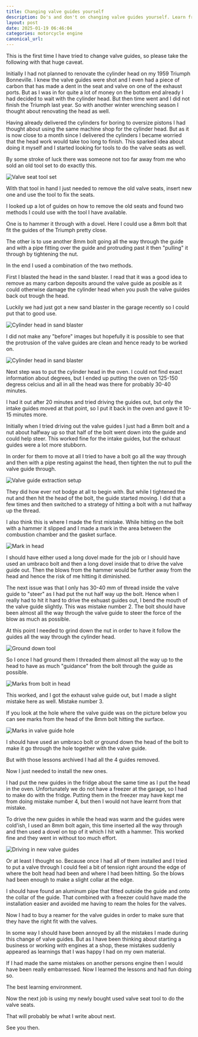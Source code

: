 ```yaml
---
title: Changing valve guides yourself
description: Do's and don't on changing valve guides yourself. Learn from my mistakes.
layout: post
date: 2025-01-19 06:46:04
categories: motorcycle engine
canonical_url:
---
```


This is the first time I have tried to change valve guides, so please take the following with that huge caveat.

Initially I had not planned to renovate the cylinder head on my 1959 Triumph Bonneville. I knew the valve guides were shot and I even had a piece of carbon that has made a dent in the seat and valve on one of the exhaust ports. But as I was in for quite a lot of money on the bottom end already I had decided to wait with the cylinder head. But then time went and I did not finish the Triumph last year. So with another winter wrenching season I thought about renovating the head as well.

Having already delivered the cylinders for boring to oversize pistons I had thought about using the same machine shop for the cylinder head. But as it is now close to a month since I delivered the cylinders I became worried that the head work would take too long to finish. This sparked idea about doing it myself and I started looking for tools to do the valve seats as well. 

By some stroke of luck there was someone not too far away from me who sold an old tool set to do exactly this.

![Valve seat tool set](/images/changing-valve-guides/DSCF9395_.jpg)

With that tool in hand I just needed to remove the old valve seats, insert new one and use the tool to fix the seats.

I looked up a lot of guides on how to remove the old seats and found two methods I could use with the tool I have available. 

One is to hammer it through with a dovel. Here I could use a 8mm bolt that fit the guides of the Triumph pretty close.

The other is to use another 8mm bolt going all the way through the guide and with a pipe fitting over the guide and protruding past it then "pulling" it through by tightening the nut.

In the end I used a combination of the two methods.

First I blasted the head in the sand blaster. I read that it was a good idea to remove as many carbon deposits around the valve guide as posible as it could otherwise damage the cylinder head when you push the valve guides back out trough the head.

Luckily we had just got a new sand blaster in the garage recently so I could put that to good use. 

![Cylinder head in sand blaster](/images/changing-valve-guides/DSCF9404_Fujifilm%20X-T2,%20Fujifilm%20simulations,%20Fujinon,%20Motorcycle,%20Tri-X,%20Triumph%20T120,%20XF%2018mm%20F2.jpg)

I did not make any "before" images but hopefully it is possible to see that the protrusion of the valve guides are clean and hence ready to be worked on.

![Cylinder head in sand blaster](/images/changing-valve-guides/DSCF9405_Fujifilm%20X-T2,%20Fujifilm%20simulations,%20Fujinon,%20Motorcycle,%20Tri-X,%20Triumph%20T120,%20XF%2018mm%20F2.jpg)

Next step was to put the cylinder head in the oven. I could not find exact information about degrees, but I ended up putting the oven on 125-150 degress celcius and all in all the head was there for probably 30-40 minutes.

I had it out after 20 minutes and tried driving the guides out, but only the intake guides moved at that point, so I put it back in the oven and gave it 10-15 minutes more.

Initially when I tried driving out the valve guides I just had a 8mm bolt and a nut about halfway up so that half of the bolt went down into the guide and could help steer. This worked fine for the intake guides, but the exhaust guides were a lot more stubborn. 

In order for them to move at all I tried to have a bolt go all the way through and then with a pipe resting against the head, then tighten the nut to pull the valve guide through.

![Valve guide extraction setup](/images/changing-valve-guides/DSCF9408_Fujifilm%20X-T2,%20Fujifilm%20simulations,%20Fujinon,%20Motorcycle,%20Tri-X,%20Triumph%20T120,%20XF%2018mm%20F2.jpg)

They did how ever not bodge at all to begin with. But while I tightened the nut and then hit the head of the bolt, the guide started moving. I did that a few times and then switched to a strategy of hitting a bolt with a nut halfway up the thread.

I also think this is where I made the first mistake. While hitting on the bolt with a hammer it slipped and I made a mark in the area between the combustion chamber and the gasket surface.

![Mark in head](/images/changing-valve-guides/DSCF9413_Fujifilm%20X-T2,%20Fujifilm%20simulations,%20Fujinon,%20Motorcycle,%20Tri-X,%20Triumph%20T120,%20XF%2018mm%20F2.jpg)

I should have either used a long dovel made for the job or I should have used an umbraco bolt and then a long dovel inside that to drive the valve guide out. Then the blows from the hammer would be further away from the head and hence the risk of me hitting it diminished.

The next issue was that I only has 30-40 mm of thread inside the valve guide to "steer" as I had put the nut half way up the bolt. Hence when I really had to hit it hard to drive the exhuast guides out, I bend the mouth of the valve guide slightly. This was mistake number 2. The bolt should have been almost all the way through the valve guide to steer the force of the blow as much as possible.

At this point I needed to grind down the nut in order to have it follow the guides all the way through the cylinder head. 

![Ground down tool](/images/changing-valve-guides/DSCF9406_Fujifilm%20X-T2,%20Fujifilm%20simulations,%20Fujinon,%20Motorcycle,%20Tri-X,%20Triumph%20T120,%20XF%2018mm%20F2.jpg)

So I once I had ground them I threaded them almost all the way up to the head to have as much "guidance" from the bolt through the guide as possible.

![Marks from bolt in head](/images/changing-valve-guides/DSCF9407_Fujifilm%20X-T2,%20Fujifilm%20simulations,%20Fujinon,%20Motorcycle,%20Tri-X,%20Triumph%20T120,%20XF%2018mm%20F2.jpg)

This worked, and I got the exhaust valve guide out, but I made a slight mistake here as well. Mistake number 3.

If you look at the hole where the valve guide was on the picture below you can see marks from the head of the 8mm bolt hitting the surface. 

![Marks in valve guide hole](/images/changing-valve-guides/DSCF9411_Fujifilm%20X-T2,%20Fujifilm%20simulations,%20Fujinon,%20Motorcycle,%20Tri-X,%20Triumph%20T120,%20XF%2018mm%20F2.jpg)

I should have used an umbraco bolt or ground down the head of the bolt to make it go through the hole together with the valve guide.

But with those lessons archived I had all the 4 guides removed.

Now I just needed to install the new ones. 

I had put the new guides in the fridge about the same time as I put the head in the oven. Unfortunately we do not have a freezer at the garage, so I had to make do with the fridge. Putting them in the freezer may have kept me from doing mistake number 4, but then I would not have learnt from that mistake.

To drive the new guides in while the head was warm and the guides were cold'ish, I used an 8mm bolt again, this time inserted all the way through and then used a dovel on top of it which I hit with a hammer. This worked fine and they went in without too much effort.

![Driving in new valve guides](/images/changing-valve-guides/DSCF9412_Fujifilm%20X-T2,%20Fujifilm%20simulations,%20Fujinon,%20Motorcycle,%20Tri-X,%20Triumph%20T120,%20XF%2018mm%20F2.jpg)

Or at least I thought so. Because once I had all of them installed and I tried to put a valve through I could feel a bit of tension right around the edge of where the bolt head had been and where I had been hitting. So the blows had been enough to make a slight collar at the edge.

I should have found an aluminum pipe that fitted outside the guide and onto the collar of the guide. That combined with a freezer could have made the installation easier and avoided me having to ream the holes for the valves.

Now I had to buy a reamer for the valve guides in order to make sure that they have the right fit with the valves.

In some way I should have been annoyed by all the mistakes I made during this change of valve guides. But as I have been thinking about starting a business or working with engines at a shop, these mistakes suddenly appeared as learnings that I was happy I had on my own material.

If I had made the same mistakes on another persons engine then I would have been really embarressed. Now I learned the lessons and had fun doing so. 

The best learning environment.

Now the next job is using my newly bought used valve seat tool to do the valve seats. 

That will probably be what I write about next. 

See you then.